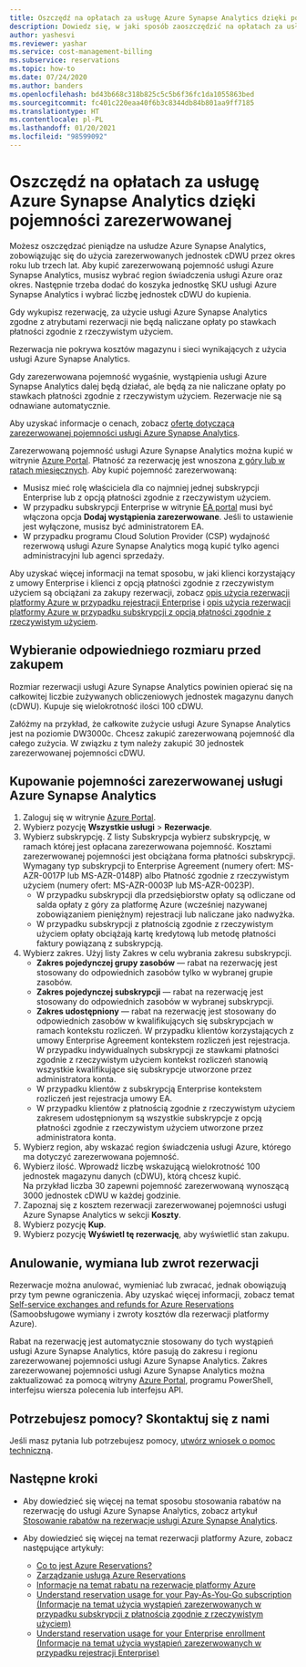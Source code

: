 ```yaml
---
title: Oszczędź na opłatach za usługę Azure Synapse Analytics dzięki pojemności zarezerwowanej platformy Azure
description: Dowiedz się, w jaki sposób zaoszczędzić na opłatach za usługę Azure Synapse Analytics w ramach pojemności zarezerwowanej.
author: yashesvi
ms.reviewer: yashar
ms.service: cost-management-billing
ms.subservice: reservations
ms.topic: how-to
ms.date: 07/24/2020
ms.author: banders
ms.openlocfilehash: bd43b668c318b825c5c5b6f36fc1da1055863bed
ms.sourcegitcommit: fc401c220eaa40f6b3c8344db84b801aa9ff7185
ms.translationtype: HT
ms.contentlocale: pl-PL
ms.lasthandoff: 01/20/2021
ms.locfileid: "98599092"
---
```

# <a name="save-costs-for-azure-synapse-analytics-charges-with-reserved-capacity"></a>Oszczędź na opłatach za usługę Azure Synapse Analytics dzięki pojemności zarezerwowanej

Możesz oszczędzać pieniądze na usłudze Azure Synapse Analytics, zobowiązując się do użycia zarezerwowanych jednostek cDWU przez okres roku lub trzech lat. Aby kupić zarezerwowaną pojemność usługi Azure Synapse Analytics, musisz wybrać region świadczenia usługi Azure oraz okres. Następnie trzeba dodać do koszyka jednostkę SKU usługi Azure Synapse Analytics i wybrać liczbę jednostek cDWU do kupienia.

Gdy wykupisz rezerwację, za użycie usługi Azure Synapse Analytics zgodne z atrybutami rezerwacji nie będą naliczane opłaty po stawkach płatności zgodnie z rzeczywistym użyciem.

Rezerwacja nie pokrywa kosztów magazynu i sieci wynikających z użycia usługi Azure Synapse Analytics.

Gdy zarezerwowana pojemność wygaśnie, wystąpienia usługi Azure Synapse Analytics dalej będą działać, ale będą za nie naliczane opłaty po stawkach płatności zgodnie z rzeczywistym użyciem. Rezerwacje nie są odnawiane automatycznie.

Aby uzyskać informacje o cenach, zobacz [ofertę dotyczącą zarezerwowanej pojemności usługi Azure Synapse Analytics](https://azure.microsoft.com/pricing/details/synapse-analytics/).

Zarezerwowaną pojemność usługi Azure Synapse Analytics można kupić w witrynie [Azure Portal](https://portal.azure.com/#blade/Microsoft_Azure_Reservations/ReservationsBrowseBlade). Płatność za rezerwację jest wnoszona [z góry lub w ratach miesięcznych](./prepare-buy-reservation.md). Aby kupić pojemność zarezerwowaną:

- Musisz mieć rolę właściciela dla co najmniej jednej subskrypcji Enterprise lub z opcją płatności zgodnie z rzeczywistym użyciem.
- W przypadku subskrypcji Enterprise w witrynie [EA portal](https://ea.azure.com/) musi być włączona opcja **Dodaj wystąpienia zarezerwowane**. Jeśli to ustawienie jest wyłączone, musisz być administratorem EA.
- W przypadku programu Cloud Solution Provider (CSP) wydajność rezerwową usługi Azure Synapse Analytics mogą kupić tylko agenci administracyjni lub agenci sprzedaży.

Aby uzyskać więcej informacji na temat sposobu, w jaki klienci korzystający z umowy Enterprise i klienci z opcją płatności zgodnie z rzeczywistym użyciem są obciążani za zakupy rezerwacji, zobacz [opis użycia rezerwacji platformy Azure w przypadku rejestracji Enterprise](understand-reserved-instance-usage-ea.md) i [opis użycia rezerwacji platformy Azure w przypadku subskrypcji z opcją płatności zgodnie z rzeczywistym użyciem](understand-reserved-instance-usage.md).

## <a name="choose-the-right-size-before-purchase"></a>Wybieranie odpowiedniego rozmiaru przed zakupem

Rozmiar rezerwacji usługi Azure Synapse Analytics powinien opierać się na całkowitej liczbie zużywanych obliczeniowych jednostek magazynu danych (cDWU). Kupuje się wielokrotność ilości 100 cDWU.

Załóżmy na przykład, że całkowite zużycie usługi Azure Synapse Analytics jest na poziomie DW3000c. Chcesz zakupić zarezerwowaną pojemność dla całego zużycia. W związku z tym należy zakupić 30 jednostek zarezerwowanej pojemności cDWU.

## <a name="buy-azure-synapse-analytics-reserved-capacity"></a>Kupowanie pojemności zarezerwowanej usługi Azure Synapse Analytics

1. Zaloguj się w witrynie [Azure Portal](https://portal.azure.com/).
2. Wybierz pozycję **Wszystkie usługi** > **Rezerwacje**.
3. Wybierz subskrypcję. Z listy Subskrypcja wybierz subskrypcję, w ramach której jest opłacana zarezerwowana pojemność. Kosztami zarezerwowanej pojemności jest obciążana forma płatności subskrypcji. Wymagany typ subskrypcji to Enterprise Agreement (numery ofert: MS-AZR-0017P lub MS-AZR-0148P) albo Płatność zgodnie z rzeczywistym użyciem (numery ofert: MS-AZR-0003P lub MS-AZR-0023P).
   - W przypadku subskrypcji dla przedsiębiorstw opłaty są odliczane od salda opłaty z góry za platformę Azure (wcześniej nazywanej zobowiązaniem pieniężnym) rejestracji lub naliczane jako nadwyżka.
   - W przypadku subskrypcji z płatnością zgodnie z rzeczywistym użyciem opłaty obciążają kartę kredytową lub metodę płatności faktury powiązaną z subskrypcją.
4. Wybierz zakres. Użyj listy Zakres w celu wybrania zakresu subskrypcji.
   - **Zakres pojedynczej grupy zasobów** — rabat na rezerwację jest stosowany do odpowiednich zasobów tylko w wybranej grupie zasobów.
   - **Zakres pojedynczej subskrypcji** — rabat na rezerwację jest stosowany do odpowiednich zasobów w wybranej subskrypcji.
   - **Zakres udostępniony** — rabat na rezerwację jest stosowany do odpowiednich zasobów w kwalifikujących się subskrypcjach w ramach kontekstu rozliczeń. W przypadku klientów korzystających z umowy Enterprise Agreement kontekstem rozliczeń jest rejestracja. W przypadku indywidualnych subskrypcji ze stawkami płatności zgodnie z rzeczywistym użyciem kontekst rozliczeń stanowią wszystkie kwalifikujące się subskrypcje utworzone przez administratora konta.
   - W przypadku klientów z subskrypcją Enterprise kontekstem rozliczeń jest rejestracja umowy EA.
   - W przypadku klientów z płatnością zgodnie z rzeczywistym użyciem zakresem udostępnionym są wszystkie subskrypcje z opcją płatności zgodnie z rzeczywistym użyciem utworzone przez administratora konta.
5. Wybierz region, aby wskazać region świadczenia usługi Azure, którego ma dotyczyć zarezerwowana pojemność.
6. Wybierz ilość. Wprowadź liczbę wskazującą wielokrotność 100 jednostek magazynu danych (cDWU), którą chcesz kupić.    
   Na przykład liczba 30 zapewni pojemność zarezerwowaną wynoszącą 3000 jednostek cDWU w każdej godzinie.
7. Zapoznaj się z kosztem rezerwacji zarezerwowanej pojemności usługi Azure Synapse Analytics w sekcji **Koszty**.
8. Wybierz pozycję **Kup**.
9. Wybierz pozycję **Wyświetl tę rezerwację**, aby wyświetlić stan zakupu.

## <a name="cancel-exchange-or-refund-reservations"></a>Anulowanie, wymiana lub zwrot rezerwacji

Rezerwacje można anulować, wymieniać lub zwracać, jednak obowiązują przy tym pewne ograniczenia. Aby uzyskać więcej informacji, zobacz temat [Self-service exchanges and refunds for Azure Reservations](exchange-and-refund-azure-reservations.md) (Samoobsługowe wymiany i zwroty kosztów dla rezerwacji platformy Azure).

Rabat na rezerwację jest automatycznie stosowany do tych wystąpień usługi Azure Synapse Analytics, które pasują do zakresu i regionu zarezerwowanej pojemności usługi Azure Synapse Analytics. Zakres zarezerwowanej pojemności usługi Azure Synapse Analytics można zaktualizować za pomocą witryny [Azure Portal](https://portal.azure.com/), programu PowerShell, interfejsu wiersza polecenia lub interfejsu API.

## <a name="need-help-contact-us"></a>Potrzebujesz pomocy? Skontaktuj się z nami

Jeśli masz pytania lub potrzebujesz pomocy, [utwórz wniosek o pomoc techniczną](https://portal.azure.com/).

## <a name="next-steps"></a>Następne kroki

- Aby dowiedzieć się więcej na temat sposobu stosowania rabatów na rezerwację do usługi Azure Synapse Analytics, zobacz artykuł [Stosowanie rabatów na rezerwacje usługi Azure Synapse Analytics](prepay-sql-data-warehouse-charges.md).

- Aby dowiedzieć się więcej na temat rezerwacji platformy Azure, zobacz następujące artykuły:
  - [Co to jest Azure Reservations?](save-compute-costs-reservations.md)
  - [Zarządzanie usługą Azure Reservations](manage-reserved-vm-instance.md)
  - [Informacje na temat rabatu na rezerwacje platformy Azure](understand-reservation-charges.md)
  - [Understand reservation usage for your Pay-As-You-Go subscription (Informacje na temat użycia wystąpień zarezerwowanych w przypadku subskrypcji z płatnością zgodnie z rzeczywistym użyciem)](understand-reserved-instance-usage.md)
  - [Understand reservation usage for your Enterprise enrollment (Informacje na temat użycia wystąpień zarezerwowanych w przypadku rejestracji Enterprise)](understand-reserved-instance-usage-ea.md)